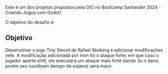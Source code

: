 Este é um dos projetos propostos pela DIO no Bootcamp Santander 2024 - Criando Jogos com Godot!

O objetivo do desafio é:

## Objetivo
Desenvolver o jogo Tiny Sword de Rafael Skoberg e adicionar modificações nele. A modificação adicionada por mim foi o ataque forte, em que caso o jogador aperte shift, ele executará um ataque mais forte dando 3x o dano, porém seu cooldown (tempo de espera) será maior.
